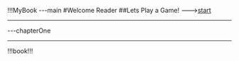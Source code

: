 !!!MyBook
---main
#Welcome Reader
##Lets Play a Game! --->[start](chapterOne)

---
---chapterOne

---
!!!book!!!


